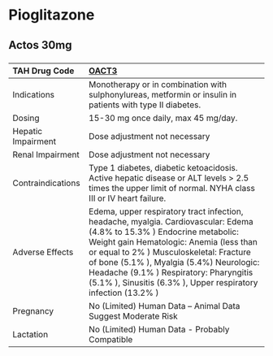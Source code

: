 # Pioglitazone

## Actos 30mg

##### 

| TAH Drug Code      | [OACT3](https://www.tahsda.org.tw/drugs/hissearch.php?drug_code=OACT3)                                                                                                                                                                                                                                                                                                |
|:-------------------|:----------------------------------------------------------------------------------------------------------------------------------------------------------------------------------------------------------------------------------------------------------------------------------------------------------------------------------------------------------------------|
| Indications        | Monotherapy or in combination with sulphonylureas, metformin or insulin in patients with type II diabetes.                                                                                                                                                                                                                                                            |
| Dosing             | 15-30 mg once daily, max 45 mg/day.                                                                                                                                                                                                                                                                                                                                   |
| Hepatic Impairment | Dose adjustment not necessary                                                                                                                                                                                                                                                                                                                                         |
| Renal Impairment   | Dose adjustment not necessary                                                                                                                                                                                                                                                                                                                                         |
| Contraindications  | Type 1 diabetes, diabetic ketoacidosis. Active hepatic disease or ALT levels > 2.5 times the upper limit of normal. NYHA class III or IV heart failure.                                                                                                                                                                                                               |
| Adverse Effects    | Edema, upper respiratory tract infection, headache, myalgia. Cardiovascular: Edema (4.8% to 15.3% ) Endocrine metabolic: Weight gain Hematologic: Anemia (less than or equal to 2% ) Musculoskeletal: Fracture of bone (5.1% ), Myalgia (5.4%) Neurologic: Headache (9.1% ) Respiratory: Pharyngitis (5.1% ), Sinusitis (6.3% ), Upper respiratory infection (13.2% ) |
| Pregnancy          | No (Limited) Human Data – Animal Data Suggest Moderate Risk                                                                                                                                                                                                                                                                                                           |
| Lactation          | No (Limited) Human Data - Probably Compatible                                                                                                                                                                                                                                                                                                                         |


